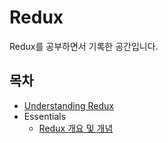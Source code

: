 # Redux

Redux를 공부하면서 기록한 공간입니다.

## 목차

- [Understanding Redux](/redux/understanding.md)
- Essentials
  - [Redux 개요 및 개념](/redux/essentials/overview-concepts.md)
